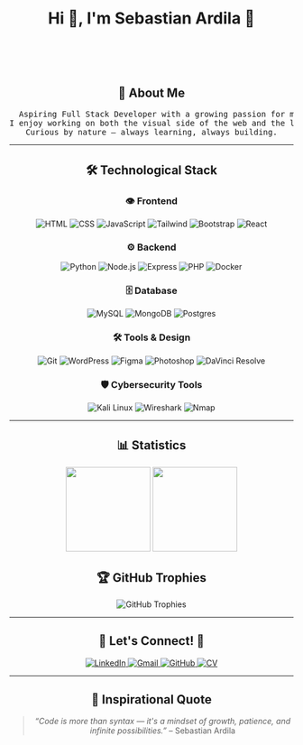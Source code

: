 <h1 align="center"><b>Hi 👋, I'm Sebastian Ardila 🌟</b> 

# &nbsp; <h2 align="center">🚀 About Me</h2>

<pre align="center">
  Aspiring Full Stack Developer with a growing passion for modern web technologies.
I enjoy working on both the visual side of the web and the logic behind the scenes.
Curious by nature — always learning, always building.
</pre>

<hr>

<h2 align="center">🛠️ Technological Stack</h2>

<div align="center">
  
  <!-- Frontend -->
  <h3>👁️ Frontend</h3>
  <p>
    <img src="https://img.shields.io/badge/HTML5-E34F26?style=for-the-badge&logo=html5&logoColor=white" alt="HTML" />
    <img src="https://img.shields.io/badge/CSS3-1572B6?style=for-the-badge&logo=css3&logoColor=white" alt="CSS" />
    <img src="https://img.shields.io/badge/JavaScript-F7DF1E?style=for-the-badge&logo=javascript&logoColor=black" alt="JavaScript" />
    <img src="https://img.shields.io/badge/TailwindCSS-06B6D4?style=for-the-badge&logo=tailwindcss&logoColor=white" alt="Tailwind" />
    <img src="https://img.shields.io/badge/Bootstrap-7952B3?style=for-the-badge&logo=bootstrap&logoColor=white" alt="Bootstrap" />
    <img src="https://img.shields.io/badge/React-61DAFB?style=for-the-badge&logo=react&logoColor=black" alt="React" />
  </p>
  
  <!-- Backend -->
  <h3>⚙️ Backend</h3>
  <p>
    <img src="https://img.shields.io/badge/Python-3776AB?style=for-the-badge&logo=python&logoColor=white" alt="Python" />
    <img src="https://img.shields.io/badge/Node.js-339933?style=for-the-badge&logo=nodedotjs&logoColor=white" alt="Node.js" />
    <img src="https://img.shields.io/badge/Express-000000?style=for-the-badge&logo=express&logoColor=white" alt="Express" />
    <img src="https://img.shields.io/badge/PHP-777BB4?style=for-the-badge&logo=php&logoColor=white" alt="PHP" />
    <img src="https://img.shields.io/badge/Docker-2496ED?style=for-the-badge&logo=docker&logoColor=white" alt="Docker" />
  </p>
  
  <!-- Databases -->
  <h3>🗄️ Database</h3>
  <p>
    <img src="https://img.shields.io/badge/MySQL-4479A1?style=for-the-badge&logo=mysql&logoColor=white" alt="MySQL" />
    <img src="https://img.shields.io/badge/MongoDB-47A248?style=for-the-badge&logo=mongodb&logoColor=white" alt="MongoDB" />
    <img src="https://img.shields.io/badge/Postgres-%23316192.svg?logo=postgresql&logoColor=white" alt="Postgres" />
  </p>
  
  <!-- Tools & Design -->
  <h3>🛠️ Tools & Design</h3>
  <p>
    <img src="https://img.shields.io/badge/Git-F05032?style=for-the-badge&logo=git&logoColor=white" alt="Git" />
    <img src="https://img.shields.io/badge/WordPress-21759B?style=for-the-badge&logo=wordpress&logoColor=white" alt="WordPress" />
    <img src="https://img.shields.io/badge/Figma-F24E1E?style=for-the-badge&logo=figma&logoColor=white" alt="Figma" />
    <img src="https://img.shields.io/badge/Adobe%20Photoshop-31A8FF?style=for-the-badge&logo=adobe%20photoshop&logoColor=white" alt="Photoshop" />
    <img src="https://img.shields.io/badge/DaVinci%20Resolve-000000?style=for-the-badge&logo=davinci-resolve&logoColor=white" alt="DaVinci Resolve" />
  </p>
  
<!-- Ciberseguridad -->
<h3>🛡️ Cybersecurity Tools</h3>
<p>
  <img src="https://img.shields.io/badge/Kali%20Linux-557C94?style=for-the-badge&logo=kalilinux&logoColor=white" alt="Kali Linux" />
  <img src="https://img.shields.io/badge/Wireshark-1679A7?style=for-the-badge&logo=wireshark&logoColor=white" alt="Wireshark" />
  <img src="https://img.shields.io/badge/Nmap-005F87?style=for-the-badge&logo=nmap&logoColor=white" alt="Nmap" />
</p>
</div>
<hr>

<h2 align="center">📊 Statistics </h2>

<p align="center">
  <img height="150em" src="https://github-readme-stats.vercel.app/api?username=Jharmo05&show_icons=true&theme=github_dark&hide=issues"/>
  <img height="150em" src="https://github-readme-stats.vercel.app/api/top-langs/?username=Jharmo05&layout=compact&theme=github_dark"/>
</p>

<h2 align="center"> 🏆 GitHub Trophies </h2>

<p align="center">
  <img src="https://github-profile-trophy.vercel.app/?username=Jharmo05&theme=gruvbox&column=7" alt="GitHub Trophies" />
</p>


<hr>

<h2 align="center">🔗 Let's Connect! 🔗</h2>

<div align="center">
  
<a href="https://www.linkedin.com/in/sebastian-ardila-57a85a1ba/" target="_blank" rel="noopener noreferrer">
  <img src="https://img.shields.io/badge/-LINKEDIN-0077B5?style=for-the-badge&logo=linkedin&logoColor=white" alt="LinkedIn"/>
</a>

<a href="mailto:jhonsebastian345@gmail.com" target="_blank" rel="noopener noreferrer">
  <img src="https://img.shields.io/badge/-GMAIL-D14836?style=for-the-badge&logo=gmail&logoColor=white" alt="Gmail"/>
</a>

<a href="https://github.com/Jharmo05" target="_blank" rel="noopener noreferrer">
  <img src="https://img.shields.io/badge/-GITHUB-181717?style=for-the-badge&logo=github&logoColor=white" alt="GitHub"/>
</a>

<a href="https://jharmo05.github.io/HOJA-DE-VIDA/" target="_blank" rel="noopener noreferrer">
  <img src="https://img.shields.io/badge/-CURRICULUM-00C7B7?style=for-the-badge&logo=read-the-docs&logoColor=white" alt="CV"/>
</a>



</div>


<hr>

<div align="center">
  <h2>📝 Inspirational Quote</h2>
  
> *“Code is more than syntax — it's a mindset of growth, patience, and infinite possibilities.”* – Sebastian Ardila
  
  <br>
  
</div>

